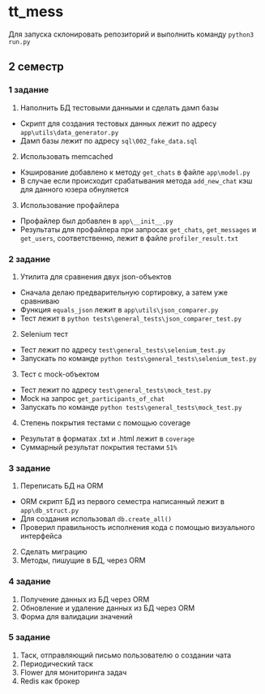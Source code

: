 # tt_mess
Для запуска склонировать репозиторий и выполнить команду `python3 run.py`

## 2 семестр

### 1 задание 

1. Наполнить БД тестовыми данными и сделать дамп базы
* Скрипт для создания тестовых данных лежит по адресу `app\utils\data_generator.py`
* Дамп базы лежит по адресу `sql\002_fake_data.sql`

2. Использовать memcached
* Кэширование добавлено к методу `get_chats` в файле `app\model.py`
* В случае если происходит срабатывания метода `add_new_chat` кэш для данного юзера обнуляется

3. Использование профайлера
* Профайлер был добавлен в `app\__init__.py`
* Результаты для профайлера при запросах `get_chats`, `get_messages` и `get_users`, соответственно, лежит в файле `profiler_result.txt`


### 2 задание

1. Утилита для сравнения двух json-объектов
* Сначала делаю предварительную сортировку, а затем уже сравниваю
* Функция `equals_json` лежит в `app\utils\json_comparer.py`
* Тест лежит в `python tests\general_tests\json_comparer_test.py`
2. Selenium тест
* Тест лежит по адресу `test\general_tests\selenium_test.py`
* Запускать по команде `python tests\general_tests\selenium_test.py`
3. Тест с mock-объектом
* Тест лежит по адресу `test\general_tests\mock_test.py`
* Mock на запрос `get_participants_of_chat`
* Запускать по команде `python tests\general_tests\mock_test.py`
4. Степень покрытия тестами с помощью coverage
* Результат в форматах .txt и .html лежит в `coverage`
* Суммарный результат покрытия тестами `51%`


### 3 задание 

1. Переписать БД на ORM
* ORM cкрипт БД из первого семестра написанный лежит в `app\db_struct.py`
* Для создания использовал `db.create_all()`
* Проверил правильность исполнения кода с помощью визуального интерфейса 
2. Сделать миграцию
3. Методы, пишущие в БД, через ORM


### 4 задание 

1. Получение данных из БД через ORM
2. Обновление и удаление данных из БД через ORM
3. Форма для валидации значений


### 5 задание

1. Таск, отправляющий письмо пользователю о создании чата
2. Периодический таск
3. Flower для мониторинга задач
4. Redis как брокер
